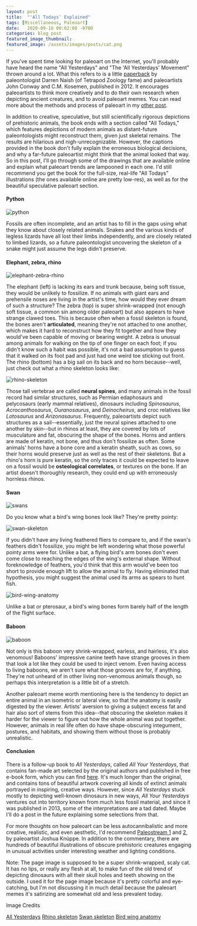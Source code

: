 ```yaml
---
layout: post
title:  "'All Todays' Explained"
tags: [Miscellaneous, Paleoart]
date:   2020-09-16 00:02:08 -0700
categories: blog post
featured_image_thumbnail:
featured_image: /assets/images/posts/cat.png
---
```


If you've spent time looking for paleoart on the Internet, you'll probably have heard the name "All Yesterdays" and "The 'All Yesterdays' Movement" thrown around a lot.  What this refers to is a little [paperback](https://www.amazon.com/All-Yesterdays-Speculative-Dinosaurs-Prehistoric/dp/1291177124/ref=sr_1_2?dchild=1&keywords=all+yesterdays&qid=1599416536&sr=8-2) by paleontologist Darren Naish (of Tetrapod Zoology fame) and paleoartists John Conway and C.M. Kosemen, published in 2012. It encourages paleoartists to think more creatively and to do their own research when depicting ancient creatures, and to avoid paleoart memes.  You can read more about the methods and process of paleoart in my [other post](https://obscuredinosaurfacts.com/blog/post/2020/07/31/accuracy-paleoart.html).

In addition to creative, speculative, but still scientifically rigorous depictions of prehistoric animals, the book ends with a section called "All Todays," which features depictions of modern animals as distant-future paleontologists might reconstruct them, given just skeletal remains.  The results are hilarious and nigh-unrecognizable.  However, the captions provided in the book don't fully explain the erroneous biological decisions, and why a far-future paleoartist might think that the animal looked that way.  So in this post, I'll go through some of the drawings that are available online and explain what paleoart trends are lampooned in each one.  I'd still recommend you get the book for the full-size, real-life "All Todays" illustrations (the ones available online are pretty low-res), as well as for the beautiful speculative paleoart section.

#### Python
![python](/assets/images/posts/python.jpg)

Fossils are often incomplete, and an artist has to fill in the gaps using what they know about closely related animals.  Snakes and the various kinds of legless lizards have all lost their limbs independently, and are closely related to limbed lizards, so a future paleontologist uncovering the skeleton of a snake might just assume the legs didn't preserve.

#### Elephant, zebra, rhino
![elephant-zebra-rhino](/assets/images/posts/elephant-zebra-rhino.jpg)

The elephant (left) is lacking its ears and trunk because, being soft tissue, they would be unlikely to fossilize.  If no animals with giant ears and prehensile noses are living in the artist's time, how would they ever dream of such a structure?  The zebra (top) is super shrink-wrapped (not enough soft tissue, a common sin among older paleoart) but also appears to have strange clawed toes.  This is because often when a fossil skeleton is found, the bones aren't **articulated**, meaning they're not attached to one another, which makes it hard to reconstruct how they fit together and how they would've been capable of moving or bearing weight.  A zebra is unusual among animals for walking on the tip of one finger on each foot; if you didn't know such a habit was possible, it's not a bad assumption to guess that it walked on its foot pad and just had one weird toe sticking out front.  The rhino (bottom) has a big sail on its back and no horn because--well, just check out what a rhino skeleton looks like:

![rhino-skeleton](/assets/images/posts/rhino-skeleton.png)

Those tall vertebrae are called **neural spines**, and many animals in the fossil record had similar structures, such as Permian edaphosaurs and pelycosaurs (early mammal relatives), dinosaurs including *Spinosaurus*, *Acrocanthosaurus*, *Ouranosaurus*, and *Deinocheirus*, and croc relatives like *Lotosaurus* and *Arizonasaurus*.  Frequently, paleoartists depict such structures as a sail--essentially, just the neural spines attached to one another by skin--but in rhinos at least, they are covered by lots of musculature and fat, obscuring the shape of the bones.  Horns and antlers are made of keratin, not bone, and thus don't fossilize as often.  Some animals' horns have a bone core and a keratin sheath, such as cows, so their horns would preserve just as well as the rest of their skeletons.  But a rhino's horn is pure keratin, so the only traces it could be expected to leave on a fossil would be **osteological correlates**, or textures on the bone.  If an artist doesn't thoroughly research, they could end up with erroneously hornless rhinos.

#### Swan
![swans](/assets/images/posts/swans-tadpoles.jpg)

Do you know what a bird's wing bones look like?  They're pretty pointy:

![swan-skeleton](/assets/images/posts/swan-skeleton.jpg)

If you didn't have any living feathered fliers to compare to, and if the swan's feathers didn't fossilize, you might be left wondering what those powerful pointy arms were for.  Unlike a bat, a flying bird's arm bones don't even come close to reaching the edges of the wing's external shape.  Without foreknowledge of feathers, you'd think that this arm would've been too short to provide enough lift to allow the animal to fly.  Having eliminated that hypothesis, you might suggest the animal used its arms as spears to hunt fish.

![bird-wing-anatomy](/assets/images/posts/bird-wing-anatomy.jpg)

Unlike a bat or pterosaur, a bird's wing bones form barely half of the length of the flight surface.

#### Baboon
![baboon](/assets/images/posts/baboon.jpg)

Not only is this baboon very shrink-wrapped, earless, and hairless, it's also venomous!  Baboons' impressive canine teeth have strange grooves in them that look a lot like they could be used to inject venom.  Even having access to living baboons, we aren't sure what those grooves are for, if anything.  They're not unheard of in other living non-venomous animals though, so perhaps this interpretation is a little bit of a stretch.

Another paleoart meme worth mentioning here is the tendency to depict an entire animal in an isometric or lateral view, so that the anatomy is easily digested by the viewer.  Artists' aversion to giving a subject excess fat and hair also sort of stems from this idea--that obscuring the skeleton makes it harder for the viewer to figure out how the whole animal was put together.  However, animals in real life often do have shape-obscuring integument, postures, and habitats, and showing them without those is probably unrealistic.

#### Conclusion

There is a follow-up book to *All Yesterdays*, called *All Your Yesterdays*, that contains fan-made art selected by the original authors and published in free e-book form, which you can find [here](https://www.dropbox.com/s/lb2hoz1cac4d1bp/All%20Your%20Yesterdays.pdf?dl=0).  It's much longer than the original, and contains tons of beautiful artwork covering all kinds of extinct animals portrayed in inspiring, creative ways.  However, since *All Yesterdays* stuck mostly to depicting well-known dinosaurs in new ways, *All Your Yesterdays* ventures out into territory known from much less fossil material, and since it was published in 2013, some of the interpretations are a tad dated.  Maybe I'll do a post in the future explaining some selections from that.

For more thoughts on how paleoart can be less autocannibalistic and more creative, realistic, and even aesthetic, I'd recommend [Paleostream 1](https://252mya.com/products/paleostream-sketches-of-prehistoric-life-by-joschua-knuppe-ebook) and [2](https://252mya.com/products/paleostream-2-sketches-of-prehistoric-life-by-joschua-knuppe), by paleoartist Joshua Knüppe.  In addition to the commentary, there are hundreds of beautiful illustrations of obscure prehistoric creatures engaging in unusual activities under interesting weather and lighting conditions.

Note: The page image is supposed to be a super shrink-wrapped, scaly cat.  It has no lips, or really any flesh at all, to make fun of the old trend of depicting dinosaurs with all their skull holes and teeth showing on the outside.  I used it for the page image because it's pretty colorful and eye-catching, but I'm not discussing it in much detail because the paleoart memes it's satirizing are somewhat old and less prevalent today.

Image Credits

[All Yesterdays](https://www.amazon.com/All-Yesterdays-Speculative-Dinosaurs-Prehistoric/dp/1291177124/ref=sr_1_2?dchild=1&keywords=all+yesterdays&qid=1599416536&sr=8-2)
[Rhino skeleton](http://www.rhinoresourcecenter.com/images/Indian-rhino-skeleton_i1244128765.php)
[Swan skeleton](https://www.deviantart.com/martza/art/Swan-skeleton-389190631)
[Bird wing anatomy](https://www.pinterest.com/pin/564849978234864822/)